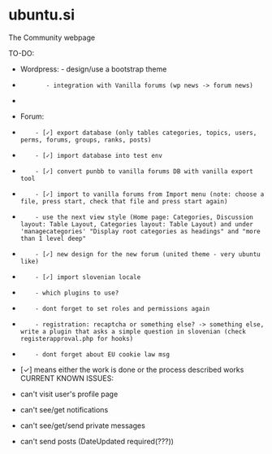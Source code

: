 ubuntu.si
=========

The Community webpage

TO-DO:

* Wordpress: - design/use a bootstrap theme
*            - integration with Vanilla forums (wp news -> forum news)
*            
* Forum:  
*         - [✓] export database (only tables categories, topics, users, perms, forums, groups, ranks, posts)
*         - [✓] import database into test env
*         - [✓] convert punbb to vanilla forums DB with vanilla export tool
*         - [✓] import to vanilla forums from Import menu (note: choose a file, press start, check that file and press start again)
*         - use the next view style (Home page: Categories, Discussion layout: Table Layout, Categories layout: Table Layout) and under 'managecategories' "Display root categories as headings" and "more than 1 level deep"
*         - [✓] new design for the new forum (united theme - very ubuntu like)
*         - [✓] import slovenian locale 
*         - which plugins to use?
*         - dont forget to set roles and permissions again
*         - registration: recaptcha or something else? -> something else, write a plugin that asks a simple question in slovenian (check registerapproval.php for hooks)
*         - dont forget about EU cookie law msg
* [✓] means either the work is done or the process described works
CURRENT KNOWN ISSUES:

* can't visit user's profile page
* can't see/get notifications
* can't see/get/send private messages
* can't send posts (DateUpdated required(???))
